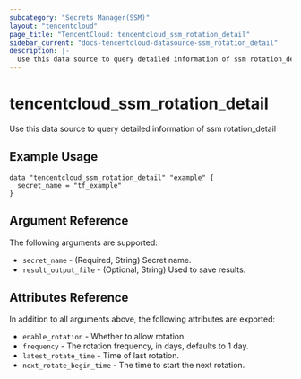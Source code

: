 ```yaml
---
subcategory: "Secrets Manager(SSM)"
layout: "tencentcloud"
page_title: "TencentCloud: tencentcloud_ssm_rotation_detail"
sidebar_current: "docs-tencentcloud-datasource-ssm_rotation_detail"
description: |-
  Use this data source to query detailed information of ssm rotation_detail
---
```


# tencentcloud_ssm_rotation_detail

Use this data source to query detailed information of ssm rotation_detail

## Example Usage

```hcl
data "tencentcloud_ssm_rotation_detail" "example" {
  secret_name = "tf_example"
}
```

## Argument Reference

The following arguments are supported:

* `secret_name` - (Required, String) Secret name.
* `result_output_file` - (Optional, String) Used to save results.

## Attributes Reference

In addition to all arguments above, the following attributes are exported:

* `enable_rotation` - Whether to allow rotation.
* `frequency` - The rotation frequency, in days, defaults to 1 day.
* `latest_rotate_time` - Time of last rotation.
* `next_rotate_begin_time` - The time to start the next rotation.


